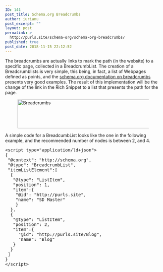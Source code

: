 ```yaml
---
ID: 141
post_title: Schema.org Breadcrumbs
author: iurianu
post_excerpt: ""
layout: post
permalink: >
  http://purls.site/schema-org/schema-org-breadcrumbs/
published: true
post_date: 2018-11-15 22:12:52
---
```

The breadcrumbs are actually links to mark the path (in the website) to a specific page, collected in a BreadcrumbList. 
The creation of a Breadcrumblists is very simple, this being, in fact, a list of Webpages defined as points, and the <a target="_blank" href="https://schema.org/BreadcrumbList" rel="nofollow">schema.org documentation on breadcrumbs</a> presents very good examples.
The result of this implementation will be the change of the link in the Rich Snippet to a list that presents the path for the page.

<figure><a title="Breadcrumbs" href="http://purls.site/wp-content/uploads/2018/11/Breadcrumbs.png"><img src="http://purls.site/wp-content/uploads/2018/11/Breadcrumbs.png" alt="Breadcrumbs" width="525" height="93" class="alignnone size-full wp-image-139" /></a></figure>

A simple code for a BreadcumbList looks like the one in the following example, and the recommended number of nodes is between 2, and 4.

<pre>
<span class="pre-tag"><</span><span class="pre-tag">script</span> <span class="pre-attr">type</span>="<span class="pre-value">application/ld+json</span>"<span class="pre-tag">></span>
<span class="pre-tag">{</span>
 "<span class="pre-type">@context</span>": "<span class="pre-value">http://schema.org</span>",
 "<span class="pre-type">@type</span>": "<span class="pre-value">BreadcrumbList</span>",
 "<span class="pre-attr">itemListElement</span>":<span class="pre-tag">[</span>
  <span class="pre-tag">{</span>
   "<span class="pre-type">@type</span>": "<span class="pre-value">ListItem",
   "<span class="pre-attr">position</span>": <span class="pre-value">1</span>,
   "<span class="pre-attr">item</span>":<span class="pre-tag">{</span>
    "<span class="pre-type">@id</span>": "<span class="pre-value">http://purls.site</span>",
    "<span class="pre-attr">name</span>": "<span class="pre-value">SD Master</span>"
    <span class="pre-tag">}</span>
  <span class="pre-tag">}</span>,
  <span class="pre-tag">{</span>
   "<span class="pre-type">@type</span>": "<span class="pre-value">ListItem</span>",
   "<span class="pre-attr">position</span>": <span class="pre-value">2</span>,
   "<span class="pre-attr">item</span>":<span class="pre-tag">{</span>
     "<span class="pre-type">@id</span>": "<span class="pre-value">http://purls.site/Blog</span>",
     "<span class="pre-attr">name</span>": "<span class="pre-value">Blog</span>"
   <span class="pre-tag">}</span>
  <span class="pre-tag">}</span>
 <span class="pre-tag">]</span>
<span class="pre-tag">}</span>
<span class="pre-tag"><</span><span class="pre-tag">/script</span><span class="pre-tag">></span>
</pre>